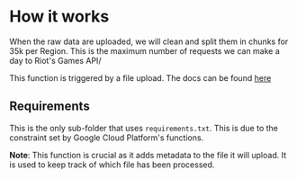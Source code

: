 # How it works
When the raw data are uploaded, we will clean and split them in chunks for 35k per Region. 
This is the maximum number of requests we can make a day to Riot's Games API/

This function is triggered by a file upload. The docs can be found [here](https://cloud.google.com/functions/docs/calling/storage)

## Requirements
This is the only sub-folder that uses `requirements.txt`. This is due to the constraint set by Google Cloud Platform's functions. 

**Note**: This function is crucial as it adds metadata to the file it will upload. It is used to keep track of which file has been processed.
